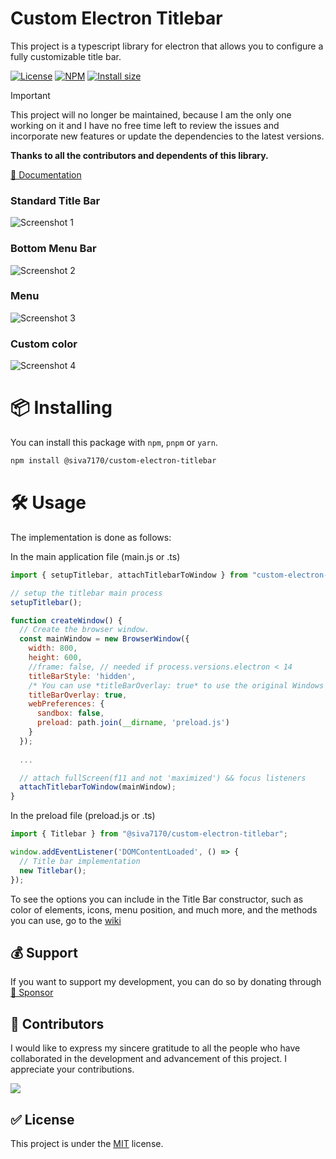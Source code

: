 # Custom Electron Titlebar

This project is a typescript library for electron that allows you to configure a fully customizable title bar.


[![License](https://badgen.net/github/license/siva7170/custom-electron-titlebar?label=License)](https://github.com/AlexTorresDev/custom-electron-titlebar/blob/master/LICENSE)
[![NPM](https://badgen.net/npm/v/@siva7170/custom-electron-titlebar?label=NPM)](https://npmjs.org/package/@siva7170/custom-electron-titlebar)
[![Install size](https://badgen.net/packagephobia/install/@siva7170/custom-electron-titlebar?label=Install%20size)](https://packagephobia.com/result?p=@siva7170/custom-electron-titlebar)

> [!IMPORTANT]  
> This project will no longer be maintained, because I am the only one working on it and I have no free time left to review the issues and incorporate new features or update the dependencies to the latest versions.
>
> **Thanks to all the contributors and dependents of this library.**

[📄 Documentation](https://github.com/AlexTorresDev/custom-electron-titlebar/wiki)

### Standard Title Bar

![Screenshot 1](screenshots/70shots_so.jpg)

### Bottom Menu Bar

![Screenshot 2](screenshots/544shots_so.jpg)

### Menu

![Screenshot 3](screenshots/780shots_so.jpg)

### Custom color

![Screenshot 4](screenshots/262shots_so.jpg)

# 📦 Installing
You can install this package with `npm`, `pnpm` or `yarn`.
```sh
npm install @siva7170/custom-electron-titlebar
```

# 🛠️ Usage
The implementation is done as follows:

In the main application file (main.js or .ts)
```js
import { setupTitlebar, attachTitlebarToWindow } from "custom-electron-titlebar/main";

// setup the titlebar main process
setupTitlebar();

function createWindow() {
  // Create the browser window.
  const mainWindow = new BrowserWindow({
    width: 800,
    height: 600,
    //frame: false, // needed if process.versions.electron < 14
    titleBarStyle: 'hidden',
    /* You can use *titleBarOverlay: true* to use the original Windows controls */
    titleBarOverlay: true,
    webPreferences: {
      sandbox: false,
      preload: path.join(__dirname, 'preload.js')
    }
  });
  
  ...

  // attach fullScreen(f11 and not 'maximized') && focus listeners
  attachTitlebarToWindow(mainWindow);
}
```

In the preload file (preload.js or .ts)
```js
import { Titlebar } from "@siva7170/custom-electron-titlebar";

window.addEventListener('DOMContentLoaded', () => {
  // Title bar implementation
  new Titlebar();
});
```
To see the options you can include in the Title Bar constructor, such as color of elements, icons, menu position, and much more, and the methods you can use, go to the [wiki](https://github.com/AlexTorresDev/custom-electron-titlebar/wiki)

## 💰 Support
If you want to support my development, you can do so by donating through [💖 Sponsor](https://github.com/sponsors/AlexTorresDev)


## 📝 Contributors
I would like to express my sincere gratitude to all the people who have collaborated in the development and advancement of this project. I appreciate your contributions.

[![](https://contrib.rocks/image?repo=AlexTorresDev/custom-electron-titlebar)](https://github.com/AlexTorresDev/custom-electron-titlebar/graphs/contributors)


## ✅ License
This project is under the [MIT](https://github.com/AlexTorresDev/custom-electron-titlebar/blob/master/LICENSE) license.
